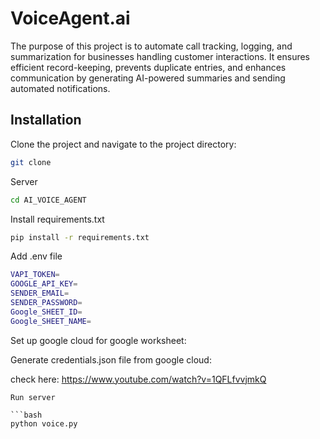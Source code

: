 
# VoiceAgent.ai
The purpose of this project is to automate call tracking, logging, and summarization for businesses handling customer interactions. It ensures efficient record-keeping, prevents duplicate entries, and enhances communication by generating AI-powered summaries and sending automated notifications.


## Installation

Clone the project and navigate to the project directory:

```bash
git clone

```
Server
```bash
cd AI_VOICE_AGENT
```
Install requirements.txt
```bash
pip install -r requirements.txt
```

Add .env file
```bash 
VAPI_TOKEN=
GOOGLE_API_KEY=
SENDER_EMAIL=
SENDER_PASSWORD=
Google_SHEET_ID=
Google_SHEET_NAME=

```
Set up google cloud for google worksheet:

Generate credentials.json file from google cloud:

check here: https://www.youtube.com/watch?v=1QFLfvvjmkQ


```
Run server

```bash
python voice.py

```
